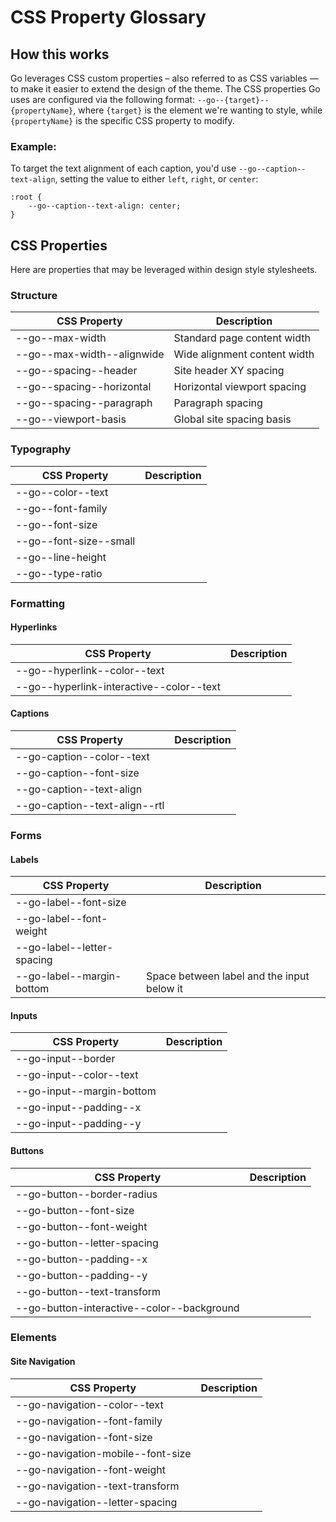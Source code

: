 # CSS Property Glossary

## How this works
Go leverages CSS custom properties – also referred to as CSS variables — to make it easier to extend the design of the theme. The CSS properties Go uses are configured via the following format: `--go--{target}--{propertyName}`, where `{target}` is the element we're wanting to style, while `{propertyName}` is the specific CSS property to modify.

### Example:
To target the text alignment of each caption, you'd use `--go--caption--text-align`, setting the value to either `left`, `right`, or `center`: 

```
:root {
	--go--caption--text-align: center;
}
```


## CSS Properties
Here are properties that may be leveraged within design style stylesheets.

### Structure
| CSS Property  | Description |
| ------------- | ------------- |
| --go--max-width  | Standard page content width |
| --go--max-width--alignwide | Wide alignment content width |
| --go--spacing--header | Site header XY spacing |
| --go--spacing--horizontal | Horizontal viewport spacing |
| --go--spacing--paragraph | Paragraph spacing |
| --go--viewport-basis | Global site spacing basis |


### Typography
| CSS Property  | Description |
| ------------- | ------------- |
| --go--color--text ||
| --go--font-family ||
| --go--font-size ||
| --go--font-size--small ||
| --go--line-height ||
| --go--type-ratio ||


### Formatting

#### Hyperlinks
| CSS Property  | Description |
| ------------- | ------------- |
| --go--hyperlink--color--text ||
| --go--hyperlink-interactive--color--text ||

#### Captions
| CSS Property  | Description |
| ------------- | ------------- |
| --go-caption--color--text ||
| --go-caption--font-size ||
| --go-caption--text-align ||
| --go-caption--text-align--rtl ||


### Forms

#### Labels
| CSS Property  | Description |
| ------------- | ------------- |
| --go-label--font-size ||
| --go-label--font-weight ||
| --go-label--letter-spacing ||
| --go-label--margin-bottom | Space between label and the input below it |

#### Inputs
| CSS Property  | Description |
| ------------- | ------------- |
| --go-input--border ||
| --go-input--color--text ||
| --go-input--margin-bottom ||
| --go-input--padding--x ||
| --go-input--padding--y ||

#### Buttons
| CSS Property  | Description |
| ------------- | ------------- |
| --go-button--border-radius ||
| --go-button--font-size ||
| --go-button--font-weight ||
| --go-button--letter-spacing ||
| --go-button--padding--x ||
| --go-button--padding--y ||
| --go-button--text-transform ||
| --go-button-interactive--color--background ||


### Elements

#### Site Navigation
| CSS Property  | Description |
| ------------- | ------------- |
| --go-navigation--color--text ||
| --go-navigation--font-family ||
| --go-navigation--font-size ||
| --go-navigation-mobile--font-size ||
| --go-navigation--font-weight ||
| --go-navigation--text-transform ||
| --go-navigation--letter-spacing ||









